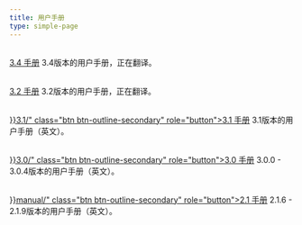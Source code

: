 ```yaml
---
title: 用户手册
type: simple-page
---
```


<p>
<br />
<a href="latest/" class="btn btn-primary" role="button">3.4 手册</a> 3.4版本的用户手册，正在翻译。
</p>
<p>
<br />
<a href="3.2/" class="btn btn-outline-secondary" role="button">3.2 手册</a> 3.2版本的用户手册，正在翻译。
</p>
<p>
<p>
<br />
<a href="{{< relref path="docs" lang="en">}}3.1/" class="btn btn-outline-secondary" role="button">3.1 手册</a> 3.1版本的用户手册（英文）。
</p>
<p>
<p>
<br />
<a href="{{< relref path="docs" lang="en">}}3.0/" class="btn btn-outline-secondary" role="button">3.0 手册</a> 3.0.0 - 3.0.4版本的用户手册（英文）。
</p>
<p>
<br />
<a href="{{< relref path="docs" lang="en">}}manual/" class="btn btn-outline-secondary" role="button">2.1 手册</a> 2.1.6 - 2.1.9版本的用户手册（英文）。
</p>

<br />
